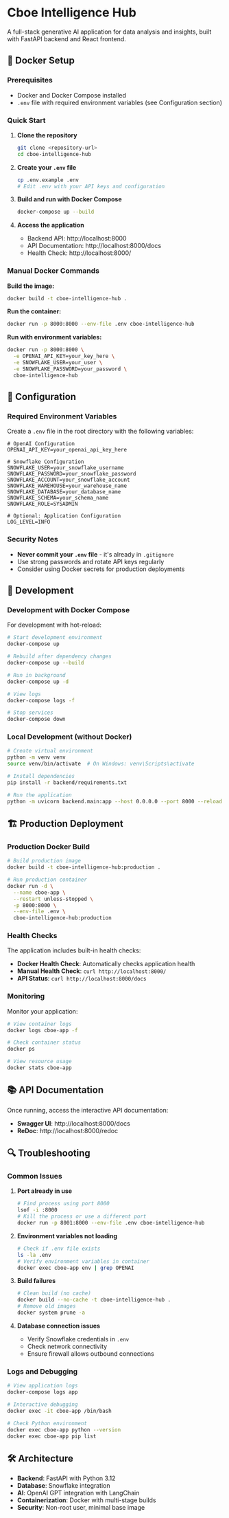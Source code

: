 # Cboe Intelligence Hub

A full-stack generative AI application for data analysis and insights, built with FastAPI backend and React frontend.

## 🐳 Docker Setup

### Prerequisites

- Docker and Docker Compose installed
- `.env` file with required environment variables (see Configuration section)

### Quick Start

1. **Clone the repository**
   ```bash
   git clone <repository-url>
   cd cboe-intelligence-hub
   ```

2. **Create your `.env` file**
   ```bash
   cp .env.example .env
   # Edit .env with your API keys and configuration
   ```

3. **Build and run with Docker Compose**
   ```bash
   docker-compose up --build
   ```

4. **Access the application**
   - Backend API: http://localhost:8000
   - API Documentation: http://localhost:8000/docs
   - Health Check: http://localhost:8000/

### Manual Docker Commands

**Build the image:**
```bash
docker build -t cboe-intelligence-hub .
```

**Run the container:**
```bash
docker run -p 8000:8000 --env-file .env cboe-intelligence-hub
```

**Run with environment variables:**
```bash
docker run -p 8000:8000 \
  -e OPENAI_API_KEY=your_key_here \
  -e SNOWFLAKE_USER=your_user \
  -e SNOWFLAKE_PASSWORD=your_password \
  cboe-intelligence-hub
```

## 🔧 Configuration

### Required Environment Variables

Create a `.env` file in the root directory with the following variables:

```env
# OpenAI Configuration
OPENAI_API_KEY=your_openai_api_key_here

# Snowflake Configuration
SNOWFLAKE_USER=your_snowflake_username
SNOWFLAKE_PASSWORD=your_snowflake_password
SNOWFLAKE_ACCOUNT=your_snowflake_account
SNOWFLAKE_WAREHOUSE=your_warehouse_name
SNOWFLAKE_DATABASE=your_database_name
SNOWFLAKE_SCHEMA=your_schema_name
SNOWFLAKE_ROLE=SYSADMIN

# Optional: Application Configuration
LOG_LEVEL=INFO
```

### Security Notes

- **Never commit your `.env` file** - it's already in `.gitignore`
- Use strong passwords and rotate API keys regularly
- Consider using Docker secrets for production deployments

## 🚀 Development

### Development with Docker Compose

For development with hot-reload:

```bash
# Start development environment
docker-compose up

# Rebuild after dependency changes
docker-compose up --build

# Run in background
docker-compose up -d

# View logs
docker-compose logs -f

# Stop services
docker-compose down
```

### Local Development (without Docker)

```bash
# Create virtual environment
python -m venv venv
source venv/bin/activate  # On Windows: venv\Scripts\activate

# Install dependencies
pip install -r backend/requirements.txt

# Run the application
python -m uvicorn backend.main:app --host 0.0.0.0 --port 8000 --reload
```

## 🏗️ Production Deployment

### Production Docker Build

```bash
# Build production image
docker build -t cboe-intelligence-hub:production .

# Run production container
docker run -d \
  --name cboe-app \
  --restart unless-stopped \
  -p 8000:8000 \
  --env-file .env \
  cboe-intelligence-hub:production
```

### Health Checks

The application includes built-in health checks:

- **Docker Health Check**: Automatically checks application health
- **Manual Health Check**: `curl http://localhost:8000/`
- **API Status**: `curl http://localhost:8000/docs`

### Monitoring

Monitor your application:

```bash
# View container logs
docker logs cboe-app -f

# Check container status
docker ps

# View resource usage
docker stats cboe-app
```

## 📚 API Documentation

Once running, access the interactive API documentation:

- **Swagger UI**: http://localhost:8000/docs
- **ReDoc**: http://localhost:8000/redoc

## 🔍 Troubleshooting

### Common Issues

1. **Port already in use**
   ```bash
   # Find process using port 8000
   lsof -i :8000
   # Kill the process or use a different port
   docker run -p 8001:8000 --env-file .env cboe-intelligence-hub
   ```

2. **Environment variables not loading**
   ```bash
   # Check if .env file exists
   ls -la .env
   # Verify environment variables in container
   docker exec cboe-app env | grep OPENAI
   ```

3. **Build failures**
   ```bash
   # Clean build (no cache)
   docker build --no-cache -t cboe-intelligence-hub .
   # Remove old images
   docker system prune -a
   ```

4. **Database connection issues**
   - Verify Snowflake credentials in `.env`
   - Check network connectivity
   - Ensure firewall allows outbound connections

### Logs and Debugging

```bash
# View application logs
docker-compose logs app

# Interactive debugging
docker exec -it cboe-app /bin/bash

# Check Python environment
docker exec cboe-app python --version
docker exec cboe-app pip list
```

## 🛠️ Architecture

- **Backend**: FastAPI with Python 3.12
- **Database**: Snowflake integration
- **AI**: OpenAI GPT integration with LangChain
- **Containerization**: Docker with multi-stage builds
- **Security**: Non-root user, minimal base image

